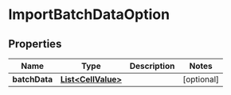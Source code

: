 
# ImportBatchDataOption

## Properties
Name | Type | Description | Notes
------------ | ------------- | ------------- | -------------
**batchData** | [**List&lt;CellValue&gt;**](CellValue.md) |  |  [optional]



